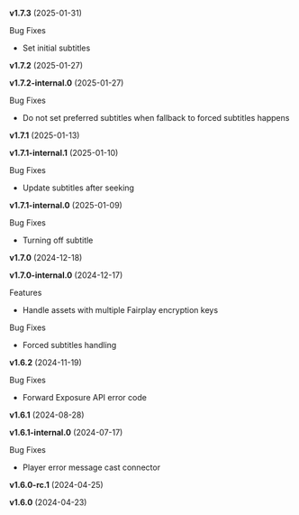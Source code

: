 **v1.7.3** (2025-01-31)

Bug Fixes

* Set initial subtitles

**v1.7.2** (2025-01-27)

**v1.7.2-internal.0** (2025-01-27)

Bug Fixes

* Do not set preferred subtitles when fallback to forced subtitles happens

**v1.7.1** (2025-01-13)

**v1.7.1-internal.1** (2025-01-10)

Bug Fixes

* Update subtitles after seeking

**v1.7.1-internal.0** (2025-01-09)

Bug Fixes

* Turning off subtitle

**v1.7.0** (2024-12-18)

**v1.7.0-internal.0** (2024-12-17)

Features

* Handle assets with multiple Fairplay encryption keys

Bug Fixes

* Forced subtitles handling

**v1.6.2** (2024-11-19)

Bug Fixes

* Forward Exposure API error code

**v1.6.1** (2024-08-28)

**v1.6.1-internal.0** (2024-07-17)

Bug Fixes

* Player error message cast connector

**v1.6.0-rc.1** (2024-04-25)

**v1.6.0** (2024-04-23)

